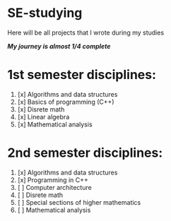 # SE-studying
Here will be all projects that I wrote during my studies

***My journey is almost 1/4 complete***

# 1st semester disciplines:
1. [x] Algorithms and data structures
2. [x] Basics of programming (C++)
3. [x] Disrete math
4. [x] Linear algebra
5. [x] Mathematical analysis

# 2nd semester disciplines:
1. [x] Algorithms and data structures
2. [x] Programming in C++
3. [ ] Computer architecture
4. [ ] Disrete math
5. [ ] Special sections of higher mathematics
6. [ ] Mathematical analysis
